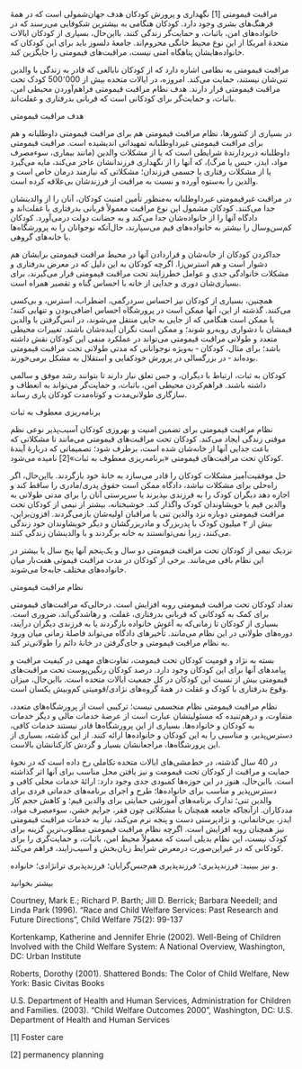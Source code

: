   مراقبت قیمومتی [1] نگهداری و پرورش کودکان هدف جهان‌شمولی است که در همهٔ فرهنگ‌های بشری وجود دارد. کودکان هنگامی به بیشترین شکوفایی می‌رسند که در خانواده‌های امن، باثبات، و حمایت‌گر زندگی کنند. بااین‌حال، بسیاری از کودکان ایالات متحدهٔ امریکا از این نوع محیط خانگی محروم‌اند. جامعهٔ دلسوز باید برای این کودکان که خانواده‌هایشان پناهگاه امنی نیست، مراقبت‌های قیمومتی را جایگزین کند.

مراقبت قیمومتی به نظامی اشاره دارد که از کودکان نابالغی که قادر به زندگی با والدین تنی‌شان نیستند، حمایت می‌کند. امروزه، در ایالات متحده بیش از 500٬000 کودک تحت مراقبت قیمومتی قرار دارند. هدف نظام مراقبت قیمومتی فراهم‌آوردن محیطی امن، باثبات، و حمایت‌گر برای کودکانی است که قربانی بدرفتاری و غفلت‌اند.

هدف مراقبت قیمومتی

در بسیاری از کشورها، نظام مراقبت قیمومتی هم برای مراقبت قیمومتی داوطلبانه و هم برای مراقبت قیمومتی غیرداوطلبانه تمهیداتی اندیشیده است. مراقبت قیمومتی داوطلبانه دربردارندهٔ شرایطی است که یا از مشکلات والدین (مانند بیماری، سوءمصرف مواد، ایدز، حبس یا مرگ)، که آنها را از نگهداری فرزندانشان عاجز می‌کند، مایه می‌گیرد یا از مشکلات رفتاری یا جسمی فرزندان؛ مشکلاتی که نیازمند درمان خاص است و والدین را به‌ستوه آورده و نسبت به مراقبت از فرزندشان بی‌علاقه کرده است.

در مراقبت غیرقیمومتی غیرداوطلبانه به‌منظور تأمین امنیت کودکان، آنان را از والدینشان جدا می‌کنند. کودکان مشمول این نوع مراقبت معمولاً قربانی بدرفتاری یا غفلت‌اند و دادگاه آنها را از خانواده‌شان جدا می‌کند و به حضانت دولت درمی‌آورد. کودکان کم‌سن‌وسال را بیشتر به خانواده‌های قیم می‌سپارند، حال‌آنکه نوجوانان را به پرورشگاه‌ها یا خانه‌های گروهی.

جداکردن کودکان از خانه‌شان و قراردادن آنها در محیط مراقبت قیمومتی برایشان هم دشوار است و هم استرس‌زا. اگرچه کودکان به این دلیل که در معرض بدرفتاری و مشکلات خانوادگی جدی و عوامل خطرزایند تحت مراقبت قیمومتی قرار می‌گیرند، برای بسیاری‌شان دوری و جدایی از خانه با احساس گناه و تقصیر همراه است.

همچنین، بسیاری از کودکان نیز احساس سردرگمی، اضطراب، استرس، و بی‌‌کسی می‌کنند. گذشته از این، آنها ممکن است در پرورشگاه احساس اضافی‌بودن و تنهایی کنند؛ یا ممکن است هنگامی که از جایی به جایی منتقل می‌شوند، در انس‌گرفتن با والدین قیمشان با دشواری روبه‌رو شوند؛ و ممکن است نگران آینده‌شان باشند. تغییرات محیطی متعدد و طولانی مراقبت قیمومتی می‌تواند در عملکرد منفی این کودکان نقش داشته باشد؛ برای مثال، کودکان ‐ به‌ویژه نوجوانانی که مدتی طولانی تحت مراقبت قیمومتی بوده‌اند ‐ در بزرگسالی در پرورش خودکفایی و استقلال به مشکل برمی‌خورند.

کودکان به ثبات، ارتباط با دیگران، و حس تعلق نیاز دارند تا بتوانند رشد موفق و سالمی داشته باشند. فراهم‌کردن محیطی امن، باثبات، و حمایت‌گر می‌تواند به انعطاف و سازگاری طولانی‌مدت و کوتاه‌مدت کودکان یاری رساند.

برنامه‌ریزی معطوف به ثبات

 نظام مراقبت قیمومتی برای تضمین امنیت و بهروزی کودکان آسیب‌پذیر نوعی نظم موقتی زندگی ایجاد می‌کند. کودکان تحت مراقبت‌های قیمومتی می‌مانند تا مشکلاتی که باعث جدایی آنها از خانه‌شان شده است، برطرف شود؛ تصمیماتی که دربارهٔ آیندهٔ کودکانِ تحت مراقبت‌های قیمومتی «برنامه‌ریزی معطوف به ثبات»[2] نامیده می‌شود.

 حل موفقیت‌آمیز مشکلات کودکان را قادر می‌سازد به خانهٔ خود بازگردند. بااین‌حال، اگر راه‌حلی برای مشکلات نباشد، دادگاه ممکن است حقوق پدری/مادری را ساقط کند و اجازه دهد دیگران کودک را به فرزندی بپذیرند یا سرپرستی آنان را برای مدتی طولانی به والدین قیم یا خویشاوندان کودک واگذار کند. خوشبختانه، بیشتر از نیمی از کودکان تحت مراقبت قیمومتی دوباره نزد والدین تنی یا مراقبان اولیه‌شان بازمی‌گردند. افزون‌براین، بیش از ۲ میلیون کودک با پدربزرگ و مادربزرگشان و دیگر خویشاوندان خود زندگی می‌کنند، زیرا نمی‌توانستند به خانه برگردند و با والدینشان زندگی کنند.

نزدیک نیمی از کودکان تحت مراقبت قیمومتی دو سال و یک‌پنجم آنها پنج سال یا بیشتر در این نظام باقی می‌مانند. برخی از کودکان در مدت مراقبت قیموتی هفت‌بار میان خانواده‌های مختلف جابه‌جا می‌شوند.

نظام مراقبت قیمومتی

تعداد کودکان تحت مراقبت قیمومتی روبه افزایش است. درحالی‌که مراقبت‌های قیمومتی برای کمک به کودکانی که قربانی بدرفتاری، غفلت، و رهاشدگی‌اند، ضروری است. بسیاری از کودکان تا زمانی‌که به آغوش خانواده بازگردند یا به فرزندی دیگران درآیند، دوره‌های طولانی در این نظام می‌مانند. تأخیرهای دادگاه می‌تواند فاصلهٔ زمانی میان ورود به نظام مراقبت قیمومتی و جای‌گرفتن در خانهٔ دائم را طولانی‌تر کند.

بسته به نژاد و قومیت کودکان تحت قیمومت، تفاوت‌های مهمی در کیفیت مراقبت و پیامدهای آنها برای این کودکان وجود دارد. درصد کودکان رنگین‌پوست تحت مراقبت‌های قیمومتی بیش از نسبت این کودکان در کل جمعیت ایالات متحده است. بااین‌حال، میزان وقوع بدرفتاری با کودک و غفلت در همهٔ گروه‌های نژادی/قومیتی کم‌وبیش یکسان است.

نظام مراقبت قیمومتی نظام منجسمی نیست؛ ترکیبی است از پرورشگاه‌های متعدد، متفاوت، و درهم‌تنیده که مسئولیتشان عبارت است از عرضهٔ خدمات مالی و دیگر خدمات به کودکان و خانواده‌ها. بسیاری از این پرورشگاه‌ها قادر نیستند خدمات کافی، دسترس‌پذیر، و مناسبی را به این کودکان و خانواده‌ها ارائه کنند. از این گذشته، بسیاری از این پرورشگاه‌ها، مراجعانشان بسیار و گردش کارکنانشان بالاست.

در 40 سال گذشته، در خط‌مشی‌های ایالات متحده تکاملی رخ داده است که در نحوهٔ حمایت و مراقبت از کودکان تحت قیمومت و نیز یافتن محل مناسب برای آنها اثر گذاشته است. بااین‌حال، هنوز در این حوزه‌ها کمبودی جدی وجود دارد: ارائهٔ خدمات محلی کافی و دسترس‌پذیر و مناسب برای خانواده‌ها؛ طرح و اجرای برنامه‌های خدماتی فردی برای والدین تنی؛ تدارک برنامه‌های آموزشی حمایتی برای والدین قیم؛ و کاهش حجم کار مددکاران. ازآنجاکه جامعه همچنان با مشکلاتی چون فقر، جرایم خشن، سوءمصرف مواد، ایدز، بی‌خانمانی، و نژادپرستی دست و پنجه نرم می‌کند، نیاز به خدمات مراقبت قیمومتی نیز همچنان روبه افزایش است. اگرچه نظام مراقبت قیمومتی مطلوب‌ترین گزینه برای کودک نیست، این نظام بدیلی است که معمولاً محیط امن، باثبات، و حمایت‌گری را برای کودکانی که در غیراین‌صورت درمعرض شرایط زیان‌بخش و آسیب‌زایند، فراهم می‌کند.

و نیز ببینید: فرزندپذیری؛ فرزندپذیری هم‌جنس‌گرایان؛ فرزندپذیری ترانژادی؛ خانواده.

بیشتر بخوانید

Courtney, Mark E.; Richard P. Barth; Jill D. Berrick; Barbara Needell; and Linda Park (1996). “Race and Child Welfare Services: Past Research and Future Directions”, Child Welfare 75(2): 99-137

Kortenkamp, Katherine and Jennifer Ehrie (2002). Well-Being of Children Involved with the Child Welfare System: A National Overview, Washington, DC: Urban Institute

Roberts, Dorothy (2001). Shattered Bonds: The Color of Child Welfare, New York: Basic Civitas Books

U.S. Department of Health and Human Services, Administration for Children and Families. (2003). “Child Welfare Outcomes 2000”, Washington, DC: U.S. Department of Health and Human Services

 [1] Foster care

[2] permanency planning

 

 

 

 